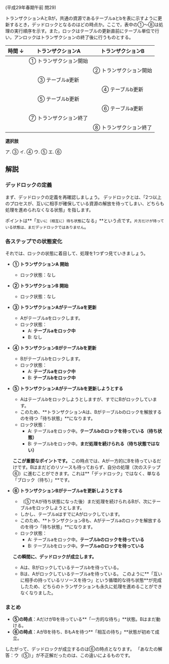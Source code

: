 (平成29年春期午前 問29)

トランザクションAとBが，共通の資源であるテーブルaとbを表に示すように更新するとき，デッドロックとなるのはどの時点か。ここで，表中の①～⑧は処理の実行順序を示す。また，ロックはテーブルの更新直前にテーブル単位で行い，アンロックはトランザクションの終了後に行うものとする。

| 時間 ↓ | トランザクションA | トランザクションB |
|:---:|:---:|:---:|
| | ① トランザクション開始 | |
| | | ② トランザクション開始 |
| | ③ テーブルa更新 | |
| | | ④ テーブルb更新 |
| | ⑤ テーブルb更新 | |
| | | ⑥ テーブルa更新 |
| | ⑦ トランザクション終了 | |
| | | ⑧ トランザクション終了 |

**選択肢**

ア. ③
イ. ④
ウ. ⑤
エ. ⑥

## 解説

### デッドロックの定義
まず、デッドロックの定義を再確認しましょう。
デッドロックとは、「2つ以上のプロセスが、互いに相手が確保している資源の解放を待ってしまい、どちらも処理を進められなくなる状態」を指します。

ポイントは**「`互いに（相互に）待ち状態`になる」**という点です。`片方だけが待っている状態は、まだデッドロックではありません`。

### 各ステップでの状態変化

それでは、ロックの状態に着目して、処理を1つずつ見ていきましょう。

*   **① トランザクションA 開始**
    *   ロック状態：なし

*   **② トランザクションB 開始**
    *   ロック状態：なし

*   **③ トランザクションAがテーブルaを更新**
    *   Aがテーブルaをロックします。
    *   ロック状態：
        *   A: **テーブルaをロック中**
        *   B: なし

*   **④ トランザクションBがテーブルbを更新**
    *   Bがテーブルbをロックします。
    *   ロック状態：
        *   A: **テーブルaをロック中**
        *   B: **テーブルbをロック中**

*   **⑤ トランザクションAがテーブルbを更新しようとする**
    *   Aはテーブルbをロックしようとしますが、すでにBがロックしています。
    *   このため、**トランザクションAは、Bがテーブルbのロックを解放するのを待つ「待ち状態」**になります。
    *   ロック状態：
        *   A: テーブルaをロック中。**テーブルbのロックを待っている（待ち状態）**
        *   B: テーブルbをロック中。**まだ処理を続けられる（待ち状態ではない）**

    **ここが重要なポイントです。**
    この時点では、Aが一方的にBを待っているだけです。Bはまだどのリソースも待っておらず、自分の処理（次のステップ⑥）に進むことができます。これは**「デッドロック」ではなく、単なる「ブロック（待ち）」**です。

*   **⑥ トランザクションBがテーブルaを更新しようとする**
    *   （⑤でAが待ち状態になった後）まだ処理を続けられるBが、次にテーブルaをロックしようとします。
    *   しかし、テーブルaはすでにAがロックしています。
    *   このため、**トランザクションBも、Aがテーブルaのロックを解放するのを待つ「待ち状態」**になります。
    *   ロック状態：
        *   A: テーブルaをロック中。**テーブルbのロックを待っている**
        *   B: テーブルbをロック中。**テーブルaのロックを待っている**

    **この瞬間に、デッドロックが成立します。**
    *   Aは、Bがロックしているテーブルbを待っている。
    *   Bは、Aがロックしているテーブルaを待っている。
    このように**「互いに相手の持っているリソースを待つ」という循環的な待ち状態**が完成したため、どちらのトランザクションも永久に処理を進めることができなくなりました。

### まとめ
*   **⑤の時点**：AだけがBを待っている**「一方的な待ち」**状態。Bはまだ動ける。
*   **⑥の時点**：AがBを待ち、BもAを待つ**「相互の待ち」**状態が初めて成立。

したがって、デッドロックが成立するのは⑥の時点となります。
「あなたの解答：ウ（⑤）」が不正解だったのは、この違いによるものです。
